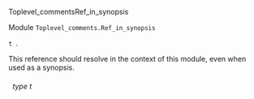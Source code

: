 Toplevel_commentsRef_in_synopsis

 Module `Toplevel_comments.Ref_in_synopsis`


`t
`.

This reference should resolve in the context of this module, even when used as a synopsis.<a id="type-t"></a>
###### &nbsp; type t

